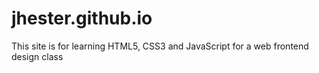 # jhester.github.io
This site is for learning HTML5, CSS3 and JavaScript for a web frontend design class